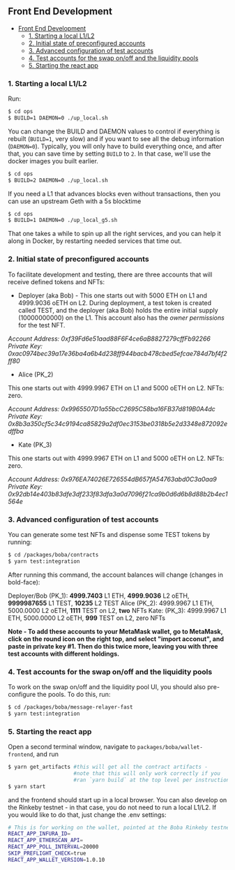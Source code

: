 ## Front End Development

- [Front End Development](#front-end-development)
  * [1. Starting a local L1/L2](#1-starting-a-local-l1-l2)
  * [2. Initial state of preconfigured accounts](#2-initial-state-of-preconfigured-accounts)
  * [3. Advanced configuration of test accounts](#3-advanced-configuration-of-test-accounts)
  * [4. Test accounts for the swap on/off and the liquidity pools](#4-test-accounts-for-the-swap-on-off-and-the-liquidity-pools)
  * [5. Starting the react app](#5-starting-the-react-app)

### 1. Starting a local L1/L2

Run:

```bash
$ cd ops
$ BUILD=1 DAEMON=0 ./up_local.sh
```

You can change the BUILD and DAEMON values to control if everything is rebuilt (`BUILD=1`, very slow) and if you want to see all the debug information (`DAEMON=0`). Typically, you will only have to build everything once, and after that, you can save time by setting `BUILD` to `2`. In that case, we'll use the docker images you built earlier.

```bash
$ cd ops
$ BUILD=2 DAEMON=0 ./up_local.sh
```

If you need a L1 that advances blocks even without transactions, then you can use an upstream Geth with a 5s blocktime

```bash
$ cd ops
$ BUILD=1 DAEMON=0 ./up_local_g5.sh
```
That one takes a while to spin up all the right services, and you can help it along in Docker, by restarting needed services that time out.

### 2. Initial state of preconfigured accounts

To facilitate development and testing, there are three accounts that will receive defined tokens and NFTs:

* Deployer (aka Bob) - This one starts out with 5000 ETH on L1 and 4999.9036 oETH on L2. During deployment, a test token is created called TEST, and the deployer (aka Bob) holds the entire initial supply (10000000000) on the L1. This account also has the *owner permissions* for the test NFT.

_Account Address: 0xf39Fd6e51aad88F6F4ce6aB8827279cffFb92266
Private Key: 0xac0974bec39a17e36ba4a6b4d238ff944bacb478cbed5efcae784d7bf4f2ff80_

* Alice (PK_2)

This one starts out with 4999.9967 ETH on L1 and 5000 oETH on L2. NFTs: zero.

_Account Address: 0x9965507D1a55bcC2695C58ba16FB37d819B0A4dc
Private Key: 0x8b3a350cf5c34c9194ca85829a2df0ec3153be0318b5e2d3348e872092edffba_

* Kate (PK_3)

This one starts out with 4999.9967 ETH on L1 and 5000 oETH on L2. NFTs: zero.

_Account Address: 0x976EA74026E726554dB657fA54763abd0C3a0aa9
Private Key: 0x92db14e403b83dfe3df233f83dfa3a0d7096f21ca9b0d6d6b8d88b2b4ec1564e_

### 3. Advanced configuration of test accounts

You can generate some test NFTs and dispense some TEST tokens by running:

```bash
$ cd /packages/boba/contracts
$ yarn test:integration
```

After running this command, the account balances will change (changes in bold-face):

Deployer/Bob (PK_1):	**4999.7403** L1 ETH,	**4999.9036** L2 oETH,	**9999987655** L1 TEST,	**10235** L2 TEST
Alice (PK_2):	4999.9967 L1 ETH,	5000.0000 L2 oETH,	**1111** TEST on L2,	**two** NFTs
Kate: (PK_3):	4999.9967 L1 ETH,	5000.0000 L2 oETH,	**999** TEST on L2,	zero NFTs

**Note - To add these accounts to your MetaMask wallet, go to MetaMask, click on the round icon on the right top, and select "import acconut", and paste in private key #1. Then do this twice more, leaving you with three test accounts with different holdings.**

### 4. Test accounts for the swap on/off and the liquidity pools

To work on the swap on/off and the liquidity pool UI, you should also pre-configure the pools. To do this, run:

```bash
$ cd /packages/boba/message-relayer-fast
$ yarn test:integration
```

### 5. Starting the react app

Open a second terminal window, navigate to `packages/boba/wallet-frontend`, and run

```bash
$ yarn get_artifacts #this will get all the contract artifacts -
                     #note that this will only work correctly if you
                     #ran `yarn build` at the top level per instructions
$ yarn start
```

and the frontend should start up in a local browser. You can also develop on the Rinkeby testnet - in that case, you do not need to run a local L1/L2. If you would like to do that, just change the .env settings:

```bash
# This is for working on the wallet, pointed at the Boba Rinkeby testnet
REACT_APP_INFURA_ID=
REACT_APP_ETHERSCAN_API=
REACT_APP_POLL_INTERVAL=20000
SKIP_PREFLIGHT_CHECK=true
REACT_APP_WALLET_VERSION=1.0.10
```
